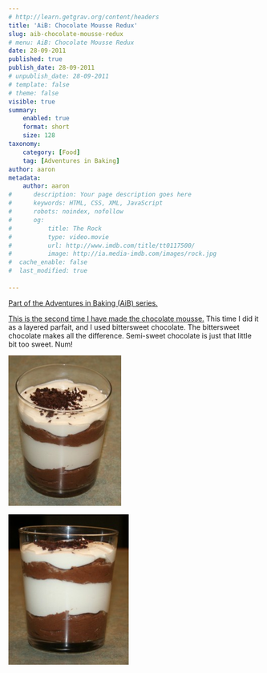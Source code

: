```yaml
---
# http://learn.getgrav.org/content/headers
title: 'AiB: Chocolate Mousse Redux'
slug: aib-chocolate-mousse-redux
# menu: AiB: Chocolate Mousse Redux
date: 28-09-2011
published: true
publish_date: 28-09-2011
# unpublish_date: 28-09-2011
# template: false
# theme: false
visible: true
summary:
    enabled: true
    format: short
    size: 128
taxonomy:
    category: [Food]
    tag: [Adventures in Baking]
author: aaron
metadata:
    author: aaron
#      description: Your page description goes here
#      keywords: HTML, CSS, XML, JavaScript
#      robots: noindex, nofollow
#      og:
#          title: The Rock
#          type: video.movie
#          url: http://www.imdb.com/title/tt0117500/
#          image: http://ia.media-imdb.com/images/rock.jpg
#  cache_enable: false
#  last_modified: true

---
```


[Part of the Adventures in Baking (AiB) series.](../adventures-in-baking-aib-overview "Adventures in Baking (AiB): Overview")

[This is the second time I have made the chocolate mousse.](../aib-chocolate-mousse/ "AiB: Chocolate Mousse") This time I did it as a layered parfait, and I used bittersweet chocolate. The bittersweet chocolate makes all the difference. Semi-sweet chocolate is just that little bit too sweet. Num!

[![](parfait-oblique-225x300.jpg "Chocolate mousse parfait")](parfait-oblique.jpg)

[![](parfait-straight-240x300.jpg "Chocolate mousse parfait")](parfait-straight.jpg)

